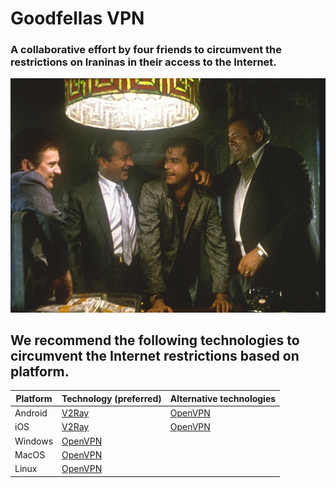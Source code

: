 # Goodfellas VPN
### A collaborative effort by four friends to circumvent the restrictions on Iraninas in their access to the Internet.

![./Goodfellas.jpg](./Goodfellas.jpg)


## We recommend the following technologies to circumvent the Internet restrictions based on platform.
|Platform|Technology (preferred)|Alternative technologies|
|--|--|--|
|Android|[V2Ray](./V2Ray)|[OpenVPN](./OpenVPN)|
|iOS|[V2Ray](./V2Ray)|[OpenVPN](./OpenVPN)|
|Windows|[OpenVPN](./OpenVPN)
|MacOS|[OpenVPN](./OpenVPN)
|Linux|[OpenVPN](./OpenVPN)
